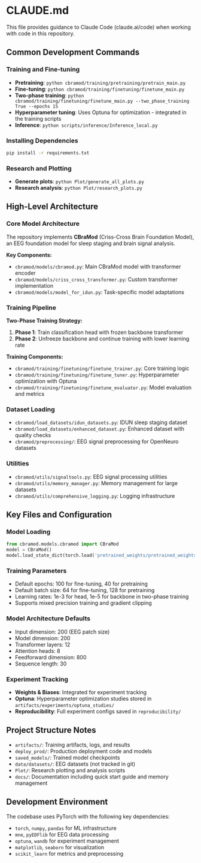 # CLAUDE.md

This file provides guidance to Claude Code (claude.ai/code) when working with code in this repository.

## Common Development Commands

### Training and Fine-tuning
- **Pretraining**: `python cbramod/training/pretraining/pretrain_main.py`
- **Fine-tuning**: `python cbramod/training/finetuning/finetune_main.py`
- **Two-phase training**: `python cbramod/training/finetuning/finetune_main.py --two_phase_training True --epochs 15`
- **Hyperparameter tuning**: Uses Optuna for optimization - integrated in the training scripts
- **Inference**: `python scripts/inference/Inference_local.py`

### Installing Dependencies
```bash
pip install -r requirements.txt
```

### Research and Plotting
- **Generate plots**: `python Plot/generate_all_plots.py`
- **Research analysis**: `python Plot/research_plots.py`

## High-Level Architecture

### Core Model Architecture
The repository implements **CBraMod** (Criss-Cross Brain Foundation Model), an EEG foundation model for sleep staging and brain signal analysis.

**Key Components:**
- `cbramod/models/cbramod.py`: Main CBraMod model with transformer encoder
- `cbramod/models/criss_cross_transformer.py`: Custom transformer implementation
- `cbramod/models/model_for_idun.py`: Task-specific model adaptations

### Training Pipeline
**Two-Phase Training Strategy:**
1. **Phase 1**: Train classification head with frozen backbone transformer
2. **Phase 2**: Unfreeze backbone and continue training with lower learning rate

**Training Components:**
- `cbramod/training/finetuning/finetune_trainer.py`: Core training logic
- `cbramod/training/finetuning/finetune_tuner.py`: Hyperparameter optimization with Optuna
- `cbramod/training/finetuning/finetune_evaluator.py`: Model evaluation and metrics

### Dataset Loading
- `cbramod/load_datasets/idun_datasets.py`: IDUN sleep staging dataset
- `cbramod/load_datasets/enhanced_dataset.py`: Enhanced dataset with quality checks
- `cbramod/preprocessing/`: EEG signal preprocessing for OpenNeuro datasets

### Utilities
- `cbramod/utils/signaltools.py`: EEG signal processing utilities
- `cbramod/utils/memory_manager.py`: Memory management for large datasets
- `cbramod/utils/comprehensive_logging.py`: Logging infrastructure

## Key Files and Configuration

### Model Loading
```python
from cbramod.models.cbramod import CBraMod
model = CBraMod()
model.load_state_dict(torch.load('pretrained_weights/pretrained_weights.pth'))
```

### Training Parameters
- Default epochs: 100 for fine-tuning, 40 for pretraining
- Default batch size: 64 for fine-tuning, 128 for pretraining
- Learning rates: 1e-3 for head, 1e-5 for backbone in two-phase training
- Supports mixed precision training and gradient clipping

### Model Architecture Defaults
- Input dimension: 200 (EEG patch size)
- Model dimension: 200
- Transformer layers: 12
- Attention heads: 8
- Feedforward dimension: 800
- Sequence length: 30

### Experiment Tracking
- **Weights & Biases**: Integrated for experiment tracking
- **Optuna**: Hyperparameter optimization studies stored in `artifacts/experiments/optuna_studies/`
- **Reproducibility**: Full experiment configs saved in `reproducibility/`

## Project Structure Notes
- `artifacts/`: Training artifacts, logs, and results
- `deploy_prod/`: Production deployment code and models  
- `saved_models/`: Trained model checkpoints
- `data/datasets/`: EEG datasets (not tracked in git)
- `Plot/`: Research plotting and analysis scripts
- `docs/`: Documentation including quick start guide and memory management

## Development Environment
The codebase uses PyTorch with the following key dependencies:
- `torch`, `numpy`, `pandas` for ML infrastructure
- `mne`, `pyEDFlib` for EEG data processing
- `optuna`, `wandb` for experiment management
- `matplotlib`, `seaborn` for visualization
- `scikit_learn` for metrics and preprocessing